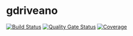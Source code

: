 # gdriveano

[![Build Status](https://dev.azure.com/henifazzani/SynkerAPI/_apis/build/status/Fazzani.gdriveano?branchName=master)](https://dev.azure.com/henifazzani/SynkerAPI/_build/latest?definitionId=24&branchName=master)
[![Quality Gate Status](https://sonarcloud.io/api/project_badges/measure?project=gdriveano&metric=alert_status)](https://sonarcloud.io/dashboard?id=gdriveano)
[![Coverage](https://sonarcloud.io/api/project_badges/measure?project=gdriveano&metric=coverage)](https://sonarcloud.io/dashboard?id=gdriveano)
